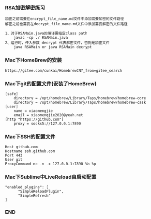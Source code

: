 ### RSA加密解密练习
	加密之前需要在encrypt_file_name.md文件中添加需要加密的文件路径  
	解密之前也需要在decrypt_file_name.md文件中添加需要解密的文件路径

	1、对于RSAMain.java的编译需指定class path
    	javac -cp ./ RSAMain.java  
	2、运行时，传入参数 decrypt 代表解密文件，否则是加密文件  
    	java RSAMain or java RSAMain decrypt

### Mac下HomeBrew的安装
	https://gitee.com/cunkai/HomebrewCN?_from=gitee_search

### Mac下git的配置文件(安装了HomeBrew)
	[safe]
		directory = /opt/homebrew/Library/Taps/homebrew/homebrew-core
		directory = /opt/homebrew/Library/Taps/homebrew/homebrew-cask
	[user]
		name = xiaomengjie
		email = xiaomengjie2020@yeah.net
	[http "https://github.com"]
		proxy = socks5://127.0.0.1:7890

### Mac下SSH的配置文件
	Host github.com
	Hostname ssh.github.com
	Port 443
	User git
	ProxyCommand nc -v -x 127.0.0.1:7890 %h %p

### Mac下Sublime中LiveReload自启动配置
    "enabled_plugins": [
          "SimpleReloadPlugin",
          "SimpleRefresh"
    ]

### END